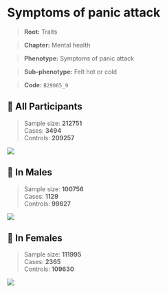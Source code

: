 # Symptoms of panic attack
> **Root:** Traits  

> **Chapter:** Mental health  

> **Phenotype:** Symptoms of panic attack  

> **Sub-phenotype:** Felt hot or cold  

> **Code:** `B29065_9`

## 🧪 All Participants  
> Sample size: **212751**  
> Cases: **3494**  
> Controls: **209257**
<img src="/Traits/Figures/ALL/B29065_9.png"/>
<CsvTable src="/Traits/Data/ALL/LG_B29065_9.csv" label="🔍 View full results" />

## 👨 In Males  
> Sample size: **100756**  
> Cases: **1129**  
> Controls: **99627**
<img src="/Traits/Figures/Male/B29065_9.png"/>
<CsvTable src="/Traits/Data/Male/LG_B29065_9.csv" label="🔍 View full results" />

## 👩 In Females  
> Sample size: **111995**  
> Cases: **2365**  
> Controls: **109630**
<img src="/Traits/Figures/Female/B29065_9.png"/>
<CsvTable src="/Traits/Data/Female/LG_B29065_9.csv" label="🔍 View full results" />
